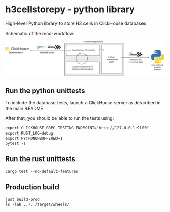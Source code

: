 # h3cellstorepy - python library

High-level Python library to store H3 cells in ClickHouse databases

Schematic of the read-workflow:

![](../../doc/img/h3cellstorepy-read.svg)

## Run the python unittests

To include the database tests, launch a ClickHouse server as described in the main README.

After that, you should be able to run the tests using:

```shell
export CLICKHOUSE_GRPC_TESTING_ENDPOINT="http://127.0.0.1:9100"
export RUST_LOG=debug
export PYTHONUNBUFFERED=1
pytest -s
```


## Run the rust unittests

```shell
cargo test --no-default-features
```

## Production build

```shell
just build-prod
ls -lah ../../target/wheels/
```
